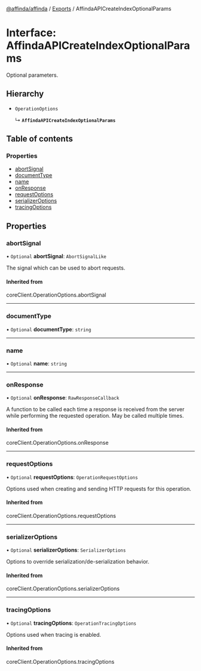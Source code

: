 [@affinda/affinda](../README.md) / [Exports](../modules.md) / AffindaAPICreateIndexOptionalParams

# Interface: AffindaAPICreateIndexOptionalParams

Optional parameters.

## Hierarchy

- `OperationOptions`

  ↳ **`AffindaAPICreateIndexOptionalParams`**

## Table of contents

### Properties

- [abortSignal](AffindaAPICreateIndexOptionalParams.md#abortsignal)
- [documentType](AffindaAPICreateIndexOptionalParams.md#documenttype)
- [name](AffindaAPICreateIndexOptionalParams.md#name)
- [onResponse](AffindaAPICreateIndexOptionalParams.md#onresponse)
- [requestOptions](AffindaAPICreateIndexOptionalParams.md#requestoptions)
- [serializerOptions](AffindaAPICreateIndexOptionalParams.md#serializeroptions)
- [tracingOptions](AffindaAPICreateIndexOptionalParams.md#tracingoptions)

## Properties

### abortSignal

• `Optional` **abortSignal**: `AbortSignalLike`

The signal which can be used to abort requests.

#### Inherited from

coreClient.OperationOptions.abortSignal

___

### documentType

• `Optional` **documentType**: `string`

___

### name

• `Optional` **name**: `string`

___

### onResponse

• `Optional` **onResponse**: `RawResponseCallback`

A function to be called each time a response is received from the server
while performing the requested operation.
May be called multiple times.

#### Inherited from

coreClient.OperationOptions.onResponse

___

### requestOptions

• `Optional` **requestOptions**: `OperationRequestOptions`

Options used when creating and sending HTTP requests for this operation.

#### Inherited from

coreClient.OperationOptions.requestOptions

___

### serializerOptions

• `Optional` **serializerOptions**: `SerializerOptions`

Options to override serialization/de-serialization behavior.

#### Inherited from

coreClient.OperationOptions.serializerOptions

___

### tracingOptions

• `Optional` **tracingOptions**: `OperationTracingOptions`

Options used when tracing is enabled.

#### Inherited from

coreClient.OperationOptions.tracingOptions

